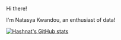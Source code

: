 Hi there!

I'm Natasya Kwandou, an enthusiast of data! 

[![Hashnat's GitHub stats](https://github-readme-stats.vercel.app/api?username=hashnat)](https://github.com/natasya/github-readme-stats)
